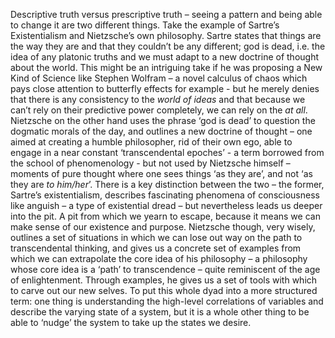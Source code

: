 ﻿Descriptive truth versus prescriptive truth – seeing a pattern and being able to change it are two different things. Take the example of Sartre’s Existentialism and Nietzsche’s own philosophy. 
Sartre states that things are the way they are and that they couldn’t be any different; god is dead, i.e. the idea of any platonic truths and we must adapt to a new doctrine of thought about the world. This might be an intriguing take if he was proposing a New Kind of Science like Stephen Wolfram – a novel calculus of chaos which pays close attention to butterfly effects for example - but he merely denies that there is any consistency to the _world of ideas_ and that because we can’t rely on their predictive power completely, we can rely on the _at all_. 
Nietzsche on the other hand uses the phrase ‘god is dead’ to question the dogmatic morals of the day, and outlines a new doctrine of thought – one aimed at creating a humble philosopher, rid of their own ego, able to engage in a near constant ‘transcendental epoches’ - a term borrowed from the school of phenomenology - but not used by Nietzsche himself – moments of pure thought where one sees things ‘as they are’, and not ‘as they are _to him/her_’. 
There is a key distinction between the two – the former, Sartre’s existentialism, describes fascinating phenomena of consciousness like anguish – a type of existential dread – but nevertheless leads us deeper into the pit. A pit from which we yearn to escape, because it means we can make sense of our existence and purpose. 
Nietzsche though, very wisely, outlines a set of situations in which we can lose out way on the path to transcendental thinking, and gives us a concrete set of examples from which we can extrapolate the core idea of his philosophy – a philosophy whose core idea is a ‘path’ to transcendence – quite reminiscent of the age of enlightenment. Through examples, he gives us a set of tools with which to carve out our new selves. To put this whole dyad into a more structured term: one thing is understanding the high-level correlations of variables and describe the varying state of a system, but it is a whole other thing to be able to ‘nudge’ the system to take up the states we desire.
